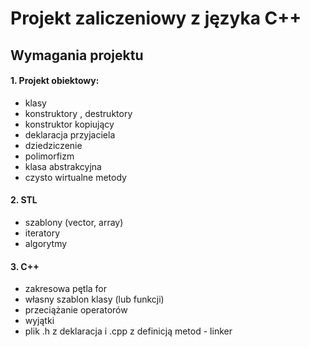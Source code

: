 # Projekt zaliczeniowy z języka C++



## Wymagania projektu
#### 1. Projekt obiektowy:
- klasy 
- konstruktory , destruktory 
- konstruktor kopiujący
- deklaracja przyjaciela 
- dziedziczenie 
- polimorfizm 
- klasa abstrakcyjna 
- czysto wirtualne metody 

#### 2. STL
- szablony (vector, array) 
- iteratory 
- algorytmy 

#### 3. C++
- zakresowa pętla for
- własny szablon klasy (lub funkcji) 
- przeciążanie operatorów 
- wyjątki 
- plik .h z deklaracja i .cpp z definicją metod  - linker

